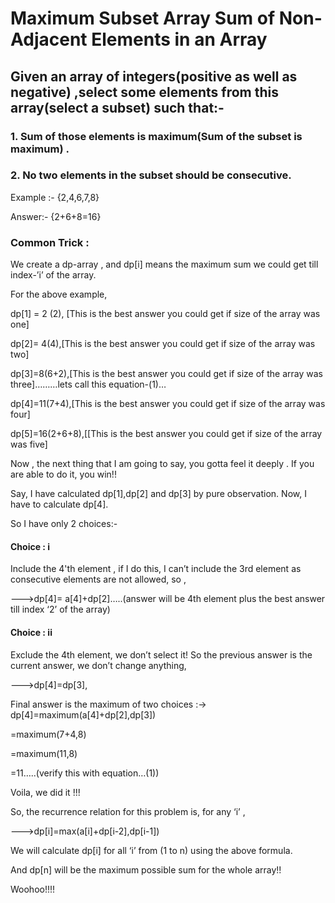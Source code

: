 # Maximum Subset Array Sum of Non-Adjacent Elements in an Array

## Given an array of integers(positive as well as negative) ,select some elements from this array(select a subset) such that:-

### 1. Sum of those elements is maximum(Sum of the subset is maximum) .
### 2. No two elements in the subset should be consecutive.

Example :- {2,4,6,7,8}

Answer:- {2+6+8=16}

### Common Trick : 

We create a dp-array , and dp[i] means the maximum sum we could get till index-’i’ of the array.

For the above example,

dp[1] = 2 (2), [This is the best answer you could get if size of the array was one]

dp[2]= 4(4),[This is the best answer you could get if size of the array was two]

dp[3]=8(6+2),[This is the best answer you could get if size of the array was three]………lets call this equation-(1)…

dp[4]=11(7+4),[This is the best answer you could get if size of the array was four]

dp[5]=16(2+6+8),[[This is the best answer you could get if size of the array was five]

Now , the next thing that I am going to say, you gotta feel it deeply . If you are able to do it, you win!!

Say, I have calculated dp[1],dp[2] and dp[3] by pure observation. Now, I have to calculate dp[4].

So I have only 2 choices:-

#### Choice : i

Include the 4'th element , if I do this, I can’t include the 3rd element as consecutive elements are not allowed, so ,

--->dp[4]= a[4]+dp[2]…..(answer will be 4th element plus the best answer till index ‘2’ of the array)

#### Choice : ii

Exclude the 4th element, we don’t select it! So the previous answer is the current answer, we don’t change anything,

--->dp[4]=dp[3],

Final answer is the maximum of two choices :-> dp[4]=maximum(a[4]+dp[2],dp[3])

=maximum(7+4,8)

=maximum(11,8)

=11…..(verify this with equation…(1))

Voila, we did it !!!

So, the recurrence relation for this problem is, for any ‘i’ ,

--->dp[i]=max(a[i]+dp[i-2],dp[i-1])

We will calculate dp[i] for all ‘i’ from (1 to n) using the above formula.

And dp[n] will be the maximum possible sum for the whole array!!

Woohoo!!!!
